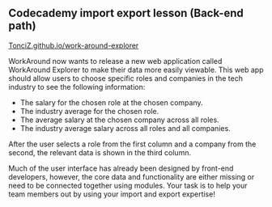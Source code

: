## Codecademy import export lesson (Back-end path)

[TonciZ.github.io/work-around-explorer](https://tonciz.github.io./work-around-explorer)

WorkAround now wants to release a new web application called WorkAround Explorer to make their data more easily viewable. This web app should allow users to choose specific roles and companies in the tech industry to see the following information:

- The salary for the chosen role at the chosen company.
- The industry average for the chosen role.
- The average salary at the chosen company across all roles.
- The industry average salary across all roles and all companies.

After the user selects a role from the first column and a company from the second, the relevant data is shown in the third column.

Much of the user interface has already been designed by front-end developers, however, the core data and functionality are either missing or need to be connected together using modules. Your task is to help your team members out by using your import and export expertise!
